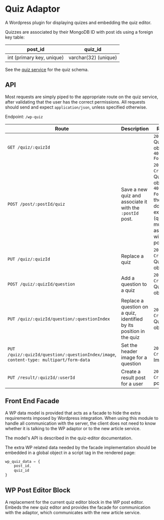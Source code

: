 # Quiz Adaptor

A Wordpress plugin for displaying quizes and embedding the quiz editor.

Quizzes are associated by their MongoDB ID with post ids using a foreign key table:

post_id                   | quiz_id
--------------------------|--------
int (primary key, unique) | varchar(32) (unique)

See the [quiz service](https://bitbucket.org/menapost/quiz-service) for the quiz schema.

## API

Most requests are simply piped to the appropriate route on the quiz service, after validating that the user has the correct permissions. All requests should send and expect `application/json`, unless specified otherwise.

Endpoint: `/wp-quiz`

Route | Description | Returns
--|--|--
`GET /quiz/:quizId` | | `200 OK` Quiz object<br>`404 Not Found`
`POST /post/:postId/quiz` | Save a new quiz and associate it with the `:postId` post. | `201 Created`: Quiz object<br>`404 Not Found` if the post does not exist (quizzes must be associated with a post)
`PUT /quiz/:quizId` | Replace a quiz | `201 Created`: Quiz object
`POST /quiz/:quizId/question` | Add a question to a quiz | `201 Created`: Question object
`PUT /quiz/:quizId/question/:questionIndex` | Replace a question on a quiz, identified by its position in the quiz | `201 Created`: Question object
`PUT /quiz/:quizId/question/:questionIndex/image`, `content-type: multipart/form-data` | Set the header image for a question | `201 Created`: Image url
`PUT /result/:quizId/:userId` | Create a result post for a user | `201 Created`: post url

## Front End Facade

A WP data model is provided that acts as a facade to hide the extra requirements imposed by Wordpress integration. When using this module to handle all communication with the server, the client does not need to know whether it is talking to the WP adaptor or to the new article service.

The model's API is described in the quiz-editor documentation.

The extra WP related data needed by the facade implementation should be embedded in a global object in a script tag in the rendered page:

```javascript
wp_quiz_data = {
    post_id,
    quiz_id
}
```

## WP Post Editor Block

A replacement for the current quiz editor block in the WP post editor. Embeds the new quiz editor and provides the facade for communication with the adaptor, which communicates with the new article service.
